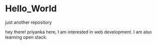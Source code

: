 # Hello_World
just another repository


hey there! priyanka here, I am interested in web development. 
I am also learning open stack.
